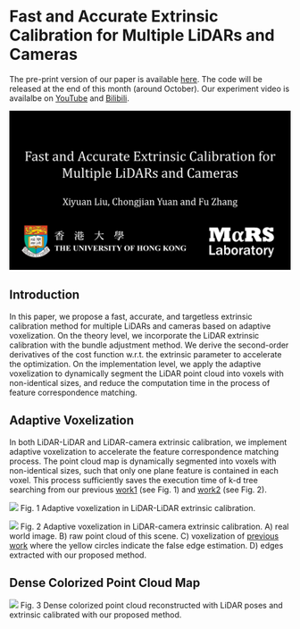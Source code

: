 # Fast and Accurate Extrinsic Calibration for Multiple LiDARs and Cameras

The pre-print version of our paper is available [here](paper/paper.pdf). The code will be released at the end of this month (around October). Our experiment video is availalbe on [YouTube](https://youtu.be/PaiYgAXl9iY) and [Bilibili](https://www.bilibili.com/video/BV1p64y1h7ae?spm_id_from=333.999.0.0).

![](figure/cover.png)

## Introduction
In this paper, we propose a fast, accurate, and targetless extrinsic calibration method for multiple LiDARs and cameras based on adaptive voxelization. On the theory level, we incorporate the LiDAR extrinsic calibration with the bundle adjustment method. We derive the second-order derivatives of the cost function w.r.t. the extrinsic parameter to accelerate the optimization. On the implementation level, we apply the adaptive voxelization to dynamically segment the LiDAR point cloud into voxels with non-identical sizes, and reduce the computation time in the process of feature correspondence matching.

## Adaptive Voxelization
In both LiDAR-LiDAR and LiDAR-camera extrinsic calibration, we implement adaptive voxelization to accelerate the feature correspondence matching process. The point cloud map is dynamically segmented into voxels with non-identical sizes, such that only one plane feature is contained in each voxel. This process sufficiently saves the execution time of k-d tree searching from our previous [work1](https://ieeexplore.ieee.org/document/9361153) (see Fig. 1) and [work2](https://ieeexplore.ieee.org/document/9495137?source=authoralert) (see Fig. 2).

![](figure/lidar_voxel.png)
Fig. 1 Adaptive voxelization in LiDAR-LiDAR extrinsic calibration.

![](figure/camera_voxel.png)
Fig. 2 Adaptive voxelization in LiDAR-camera extrinsic calibration. A) real world image. B) raw point cloud of this scene. C) voxelization of [previous work](https://ieeexplore.ieee.org/document/9495137?source=authoralert) where the yellow circles indicate the false edge estimation. D) edges extracted with our proposed method.

## Dense Colorized Point Cloud Map
![](figure/dense_map.jpg)
Fig. 3 Dense colorized point cloud reconstructed with LiDAR poses and extrinsic calibrated with our proposed method.
